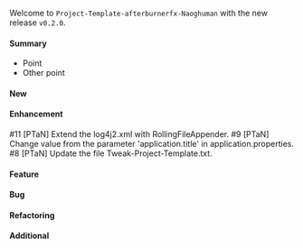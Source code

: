 Welcome to `Project-Template-afterburnerfx-Naoghuman` with the new release `v0.2.0`.



#### Summary
* Point
* Other point



#### New



#### Enhancement
#11 [PTaN] Extend the log4j2.xml with RollingFileAppender.
#9 [PTaN] Change value from the parameter 'application.title' in application.properties.
#8 [PTaN] Update the file Tweak-Project-Template.txt.



#### Feature



#### Bug



#### Refactoring



#### Additional



[//]: # (Issues which will be integrated in this release)
